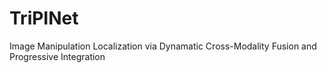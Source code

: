 # TriPINet
Image Manipulation Localization via Dynamatic Cross-Modality Fusion and Progressive Integration
